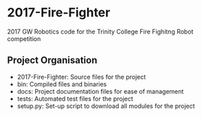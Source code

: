# 2017-Fire-Fighter
2017 GW Robotics code for the Trinity College Fire Fighitng Robot competition

## Project Organisation
- 2017-Fire-Fighter: Source files for the project
- bin: Compiled files and binaries
- docs: Project documentation files for ease of management
- tests: Automated test files for the project
- setup.py: Set-up script to download all modules for the project